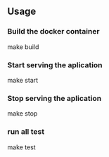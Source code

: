 ## Usage
### Build the docker container
  make build
### Start serving the aplication 
  make start
### Stop serving the aplication
  make stop
### run all test
  make test